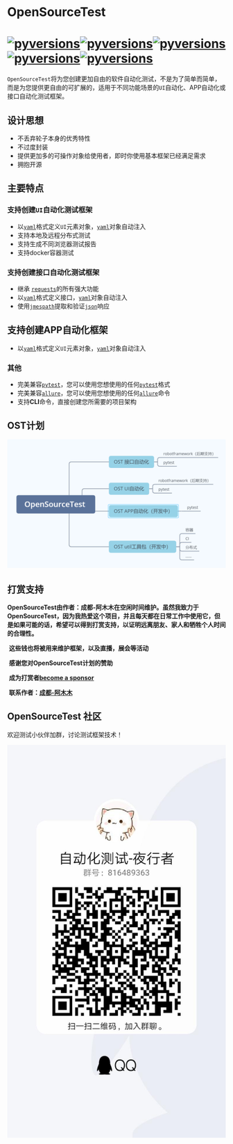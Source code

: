 # OpenSourceTest

# [![pyversions](https://img.shields.io/badge/opensourcetest-v0.3.x-green)](https://pypi.org/project/opensourcetest/)[![pyversions](https://img.shields.io/badge/pypi-v0.3.x-orange)](https://pypi.org/project/opensourcetest-test-test/)[![pyversions](https://img.shields.io/badge/pytest-5.x-green)](https://docs.pytest.org)[![pyversions](https://img.shields.io/badge/requests-2.x-green)](http://docs.python-requests.org/en/master/ )[![pyversions](https://img.shields.io/badge/allure-2.x-green)](https://docs.qameta.io/allure/  )

`OpenSourceTest`将为您创建更加自由的软件自动化测试，不是为了简单而简单，而是为您提供更自由的可扩展的，适用于不同功能场景的`UI`自动化、APP自动化或接口自动化测试框架。

## 设计思想

- 不丢弃轮子本身的优秀特性
- 不过度封装
- 提供更加多的可操作对象给使用者，即时你使用基本框架已经满足需求
- 拥抱开源

## 主要特点

### 支持创建`UI`自动化测试框架

- 以[`yaml`][yaml]格式定义`UI`元素对象，[`yaml`][yaml]对象自动注入
- 支持本地及远程分布式测试
- 支持生成不同浏览器测试报告
- 支持docker容器测试

### 支持创建接口自动化测试框架

- 继承 [`requests`][requests]的所有强大功能
- 以[`yaml`][yaml]格式定义接口，[`yaml`][yaml]对象自动注入
- 使用[`jmespath`][jmespath]提取和验证[`json`][json]响应

## 支持创建APP自动化框架

- 以[`yaml`][yaml]格式定义`UI`元素对象，[`yaml`][yaml]对象自动注入

### 其他

- 完美兼容[`pytest`][pytest]，您可以使用您想使用的任何[`pytest`][pytest]格式
- 完美兼容[`allure`][allure]，您可以使用您想使用的任何[`allure`][allure]命令
- 支持**CLI**命令，直接创建您所需要的项目架构

## OST计划

![OST](.\images\OST.png)

## 打赏支持

**OpenSourceTest由作者：成都-阿木木在空闲时间维护。虽然我致力于OpenSourceTest，因为我热爱这个项目，并且每天都在日常工作中使用它，但是如果可能的话，希望可以得到打赏支持，以证明远离朋友、家人和牺牲个人时间的合理性。**

​	**这些钱也将被用来维护框架，以及直播，展会等活动**

​	**感谢您对OpenSourceTest计划的赞助**

​	**成为打赏者[become a sponsor](sponsors.md)**

​	**联系作者：[成都-阿木木](mailto:848257135@qq.com)**

## OpenSourceTest 社区

欢迎测试小伙伴加群，讨论测试框架技术！

![community](/images/community.jpg)

[json]: http://json.com/
[yaml]: http://www.yaml.org/
[requests]: http://docs.python-requests.org/en/master/
[pytest]: https://docs.pytest.org/
[pydantic]: https://pydantic-docs.helpmanual.io/
[jmespath]: https://jmespath.org/
[allure]: https://docs.qameta.io/allure/